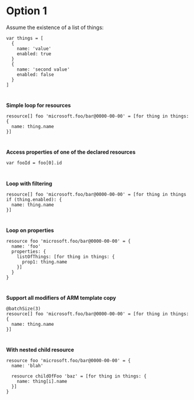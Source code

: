 # Option 1

Assume the existence of a list of things:


```
var things = [
  {
    name: 'value'
    enabled: true
  }
  {
    name: 'second value'
    enabled: false
  }
]
```

#
#
#
#
#
#

**Simple loop for resources**

```
resource[] foo 'microsoft.foo/bar@0000-00-00' = [for thing in things: {
  name: thing.name
}]
```
#
#
#
#
#
#

**Access properties of one of the declared resources**

```
var fooId = foo[0].id
```
#
#
#
#
#
#

**Loop with filtering**

```
resource[] foo 'microsoft.foo/bar@0000-00-00' = [for thing in things if (thing.enabled): {
  name: thing.name
}]
```
#
#
#
#
#
#

**Loop on properties**

```
resource foo 'microsoft.foo/bar@0000-00-00' = {
  name: 'foo'
  properties: {
    listOfThings: [for thing in things: {
      prop1: thing.name
    }]
  }
}
```

#
#
#
#
#
#


**Support all modifiers of ARM template copy**

```
@batchSize(3)
resource[] foo 'microsoft.foo/bar@0000-00-00' = [for thing in things: {
  name: thing.name
}]
```

#
#
#
#
#
#

**With nested child resource**

```
resource foo 'microsoft.foo/bar@0000-00-00' = {
  name: 'blah'

  resource childOfFoo 'baz' = [for thing in things: {
    name: thing[i].name
  }]
}
```